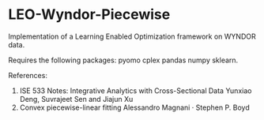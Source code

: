 # LEO-Wyndor-Piecewise
Implementation of a Learning Enabled Optimization framework on WYNDOR data.

Requires the following packages: pyomo cplex pandas numpy sklearn.

References:
1. ISE 533 Notes: Integrative Analytics with Cross-Sectional Data Yunxiao Deng, Suvrajeet Sen and Jiajun Xu
2. Convex piecewise-linear fitting Alessandro Magnani · Stephen P. Boyd
